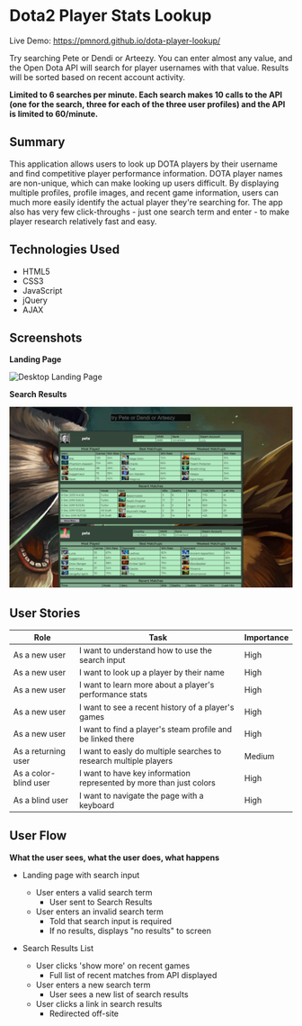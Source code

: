# Dota2 Player Stats Lookup

Live Demo: https://pmnord.github.io/dota-player-lookup/

Try searching Pete or Dendi or Arteezy. You can enter almost any value, and the Open Dota API will search for player usernames with that value.  Results will be sorted based on recent account activity.

**Limited to 6 searches per minute. Each search makes 10 calls to the API (one for the search, three for each of the three user profiles) and the API is limited to 60/minute.**

## Summary

This application allows users to look up DOTA players by their username and find competitive player performance information. DOTA player names are non-unique, which can make looking up users difficult. By displaying multiple profiles, profile images, and recent game information, users can much more easily identify the actual player they're searching for. The app also has very few click-throughs - just one search term and enter - to make player research relatively fast and easy.

## Technologies Used
- HTML5
- CSS3
- JavaScript
- jQuery
- AJAX

## Screenshots

**Landing Page**

![Desktop Landing Page](/screenshots/dota-app-ss-1.png)

**Search Results**

![Desktop Search Results](/screenshots/dota-app-ss-2.png)

## User Stories

| Role  | Task  | Importance  |
|---|---|---|
| As a new user  | I want to understand how to use the search input  | High  |
| As a new user  | I want to look up a player by their name  | High  |
| As a new user  | I want to learn more about a player's performance stats  | High  |
| As a new user  | I want to see a recent history of a player's games  | High  |
| As a new user  | I want to find a player's steam profile and be linked there  | High  |
| As a returning user  | I want to easly do multiple searches to research multiple players | Medium  |
| As a color-blind user  | I want to have key information represented by more than just colors  | High  |
| As a blind user  | I want to navigate the page with a keyboard  | High  |

## User Flow

**What the user sees, what the user does, what happens**
- Landing page with search input
    - User enters a valid search term
        - User sent to Search Results
    - User enters an invalid search term
        - Told that search input is required
        - If no results, displays "no results" to screen

- Search Results List
    - User clicks 'show more' on recent games
        - Full list of recent matches from API displayed
    - User enters a new search term
        - User sees a new list of search results
    - User clicks a link in search results
        - Redirected off-site